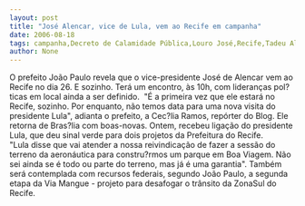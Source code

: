 ```yaml
---
layout: post
title: "José Alencar, vice de Lula, vem ao Recife em campanha"
date: 2006-08-18
tags: campanha,Decreto de Calamidade Pública,Louro José,Recife,Tadeu Alencar
author: None
---
```

O prefeito João Paulo revela que o vice-presidente José de Alencar vem ao Recife no dia 26. E sozinho.
Terá um encontro, às 10h, com lideranças pol?ticas em local ainda a ser definido.&nbsp; \"É a primeira vez que ele estará no Recife, sozinho. Por enquanto, não temos data para uma nova visita do presidente Lula\", adianta o prefeito, a Cec?lia Ramos, repórter do Blog.
Ele retorna de Bras?lia com boas-novas. Ontem, recebeu ligação do presidente Lula, que deu sinal verde para dois projetos da Prefeitura do Recife.
\"Lula&nbsp;disse que vai atender a nossa reivindicação de fazer a sessão do terreno da aeronáutica para constru?rmos um parque em Boa Viagem. Não sei ainda se é todo ou parte do terreno, mas já é uma garantia\".
Também será contemplada com recursos federais, segundo João Paulo, a segunda etapa da Via Mangue - projeto para desafogar o trânsito da ZonaSul do Recife. 